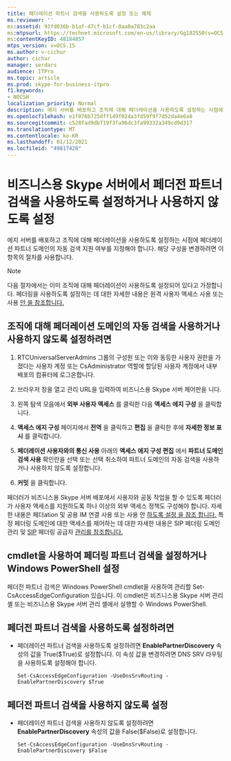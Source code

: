 ```yaml
---
title: 페더레이션 파트너 검색을 사용하도록 설정 또는 해제
ms.reviewer: ''
ms:assetid: 91fd036b-b1af-47cf-b1cf-0aa0a783c2aa
ms:mtpsurl: https://technet.microsoft.com/en-us/library/Gg182550(v=OCS.15)
ms:contentKeyID: 48184857
mtps_version: v=OCS.15
ms.author: v-cichur
author: cichur
manager: serdars
audience: ITPro
ms.topic: article
ms.prod: skype-for-business-itpro
f1.keywords:
- NOCSH
localization_priority: Normal
description: 에지 서버를 배포하고 조직에 대해 페더레이션을 사용하도록 설정하는 시점에 페더레이션 파트너 도메인의 자동 검색 지원 여부를 지정해야 합니다.
ms.openlocfilehash: e1f076b725dff149f024a3fd59f9f7d52da4e6a8
ms.sourcegitcommit: c528fad9db719f3fa96dc3fa99332a349cd9d317
ms.translationtype: MT
ms.contentlocale: ko-KR
ms.lasthandoff: 01/12/2021
ms.locfileid: "49817428"
---
```

# <a name="enable-or-disable-discovery-of-federation-partners-in-skype-for-business-server"></a>비즈니스용 Skype 서버에서 페더전 파트너 검색을 사용하도록 설정하거나 사용하지 않도록 설정

에지 서버를 배포하고 조직에 대해 페더레이션을 사용하도록 설정하는 시점에 페더레이션 파트너 도메인의 자동 검색 지원 여부를 지정해야 합니다. 해당 구성을 변경하려면 이 항목의 절차를 사용합니다.

> [!NOTE]  
> 다음 절차에서는 이미 조직에 대해 페더레이션이 사용하도록 설정되어 있다고 가정합니다. 페더링을 사용하도록 설정하는 데 대한 자세한 내용은 원격 사용자 액세스 사용 또는 사용 [안 을 참조합니다.](enable-or-disable-remote-user-access.md)

## <a name="to-enable-or-disable-automatic-discovery-of-federated-domains-for-your-organization"></a>조직에 대해 페더레이션 도메인의 자동 검색을 사용하거나 사용하지 않도록 설정하려면

1.  RTCUniversalServerAdmins 그룹의 구성원 또는 이와 동등한 사용자 권한을 가졌다는 사용자 계정 또는 CsAdministrator 역할에 할당된 사용자 계정에서 내부 배포의 컴퓨터에 로그온합니다.

2.  브라우저 창을 열고 관리 URL을 입력하여 비즈니스용 Skype 서버 제어판을 니다.

3.  왼쪽 탐색 모음에서 **외부 사용자 액세스** 를 클릭한 다음 **액세스 에지 구성** 을 클릭합니다.

4.  **액세스 에지 구성** 페이지에서 **전역** 을 클릭하고 **편집** 을 클릭한 후에 **자세한 정보 표시** 를 클릭합니다.

5.  **페더레이션 사용자와의 통신 사용** 아래의 **액세스 에지 구성 편집** 에서 **파트너 도메인 검색 사용** 확인란을 선택 또는 선택 취소하여 파트너 도메인의 자동 검색을 사용하거나 사용하지 않도록 설정합니다.

6.  **커밋** 을 클릭합니다.

페더러가 비즈니스용 Skype 서버 배포에서 사용자와 공동 작업을 할 수 있도록 페더러가 사용자 액세스를 지원하도록 하나 이상의 외부 액세스 정책도 구성해야 합니다. 자세한 내용은 페더ation 및 공용 IM 연결 사용 또는 사용 안 [하도록 설정 을 참조 합니다.](enable-or-disable-federation-and-public-im-connectivity.md) 특정 페더링 도메인에 대한 액세스를 제어하는 데 대한 자세한 내용은 SIP 페더링 도메인 관리 및 [SIP](../sip-domains/manage-sip-federated-domains-for-your-organization.md) 페더링 공급자 [관리를 참조합니다.](../sip-providers/manage-sip-federated-providers-for-your-organization.md)


## <a name="enabling-or-disabling-discovery-of-federation-partners-by-using-windows-powershell-cmdlets"></a>cmdlet을 사용하여 페더링 파트너 검색을 설정하거나 Windows PowerShell 설정

페더전 파트너 검색은 Windows PowerShell cmdlet을 사용하여 관리할 Set-CsAccessEdgeConfiguration 있습니다. 이 cmdlet은 비즈니스용 Skype 서버 관리 셸 또는 비즈니스용 Skype 서버 관리 셸에서 실행할 수 Windows PowerShell. 


## <a name="to-enable-discovery-of-federation-partners"></a>페더전 파트너 검색을 사용하도록 설정하려면

  - 페더레이션 파트너 검색을 사용하도록 설정하려면 **EnablePartnerDiscovery** 속성의 값을 True($True)로 설정합니다. 이 속성 값을 변경하려면 DNS SRV 라우팅을 사용하도록 설정해야 합니다.
    
        Set-CsAccessEdgeConfiguration -UseDnsSrvRouting -EnablePartnerDiscovery $True


## <a name="to-disable-discovery-of-federation-partners"></a>페더전 파트너 검색을 사용하지 않도록 설정

  - 페더레이션 파트너 검색을 사용하지 않도록 설정하려면 **EnablePartnerDiscovery** 속성의 값을 False($False)로 설정합니다.
    
        Set-CsAccessEdgeConfiguration -UseDnsSrvRouting -EnablePartnerDiscovery $False

